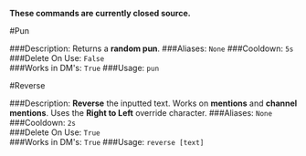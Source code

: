 **These commands are currently closed source.**

#Pun
>
###Description:
Returns a **random pun**.
###Aliases:
`None`
###Cooldown:
`5s`  
###Delete On Use:
`False`  
###Works in DM's: 
`True` 
###Usage:
`pun`

  
#Reverse 
>
###Description:
**Reverse** the inputted text. Works on **mentions** and **channel mentions**. Uses the **Right to Left** override character.
###Aliases: 
`None`
###Cooldown: 
`2s`  
###Delete On Use: 
`True`  
###Works in DM's: 
`True`
###Usage: 
`reverse [text]`